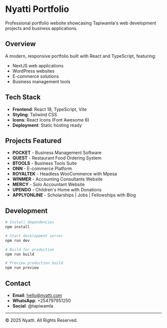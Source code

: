# Nyatti Portfolio

Professional portfolio website showcasing Tapiwamla's web development projects and business applications.

## Overview

A modern, responsive portfolio built with React and TypeScript, featuring:
- NextJS web applications
- WordPress websites 
- E-commerce solutions
- Business management tools

## Tech Stack

- **Frontend**: React 18, TypeScript, Vite
- **Styling**: Tailwind CSS
- **Icons**: React Icons (Font Awesome 6)
- **Deployment**: Static hosting ready

## Projects Featured

- **POCKET** - Business Management Software
- **QUEST** - Restaurant Food Ordering System  
- **BTOOLS** - Business Tools Suite
- **ONN** - E-commerce Platform
- **ROYALTEK** - Headless WooCommerce with Mpesa
- **WINMER** - Accounting Consultants Website
- **MERCY** - Solo Accountant Website
- **UPENDO** - Children's Home with Donations
- **APPLYONLINE** - Scholarships | Jobs | Fellowships with Blog

## Development

```bash
# Install dependencies
npm install

# Start development server
npm run dev

# Build for production
npm run build

# Preview production build
npm run preview
```

## Contact

- **Email**: hello@nyatti.com
- **WhatsApp**: +254797951250
- **Social**: @tapiwamla

---

© 2025 Nyatti. All Rights Reserved.